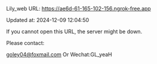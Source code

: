 Lily_web URL: https://ae6d-61-165-102-156.ngrok-free.app

Updated at: 2024-12-09 12:04:50

If you cannot open this URL, the server might be down.

Please contact: 

goley04@foxmail.com Or Wechat:GL_yeaH